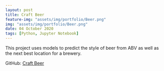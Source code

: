 ```yaml
---
layout: post
title: Craft Beer
feature-img: "assets/img/portfolio/Beer.png"
img: "assets/img/portfolio/Beer.png"
date: 04 October 2020
tags: [Python, Jupyter Notebook]
---
```


This project uses models to predict the style of beer from ABV as well as the next best location for a brewery.

GitHub:
[Craft Beer](https://github.com/knmoses/DSC680-Project3)
